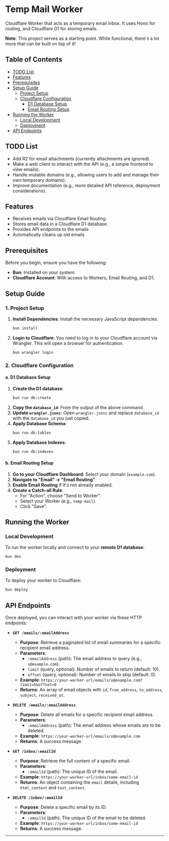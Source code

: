 # Temp Mail Worker

Cloudflare Worker that acts as a temporary email inbox. It uses Hono for routing, and Cloudflare D1 for storing emails.

**Note**: This project serves as a starting point. While functional, there's a lot more that can be built on top of it!

## Table of Contents

*   [TODO List](#todo-list)
*   [Features](#features)
*   [Prerequisites](#prerequisites)
*   [Setup Guide](#setup-guide)
    *   [Project Setup](#project-setup)
    *   [Cloudflare Configuration](#cloudflare-configuration)
        *   [D1 Database Setup](#d1-database-setup)
        *   [Email Routing Setup](#email-routing-setup)
*   [Running the Worker](#running-the-worker)
    *   [Local Development](#local-development)
    *   [Deployment](#deployment)
*   [API Endpoints](#api-endpoints)

## TODO List

*   Add R2 for email attachments (currently attachments are ignored).
*   Make a web client to interact with the API (e.g., a simple frontend to view emails).
*   Handle mutable domains (e.g., allowing users to add and manage their own temporary domains).
*   Improve documentation (e.g., more detailed API reference, deployment considerations).

## Features

*   Receives emails via Cloudflare Email Routing.
*   Stores email data in a Cloudflare D1 database.
*   Provides API endpoints to the emails
*   Automatically cleans up old emails

## Prerequisites

Before you begin, ensure you have the following:

*   **Bun**: Installed on your system.
*   **Cloudflare Account**: With access to Workers, Email Routing, and D1.

## Setup Guide

### 1. Project Setup

1.  **Install Dependencies**: Install the necessary JavaScript dependencies.
    ```bash
    bun install
    ```

2.  **Login to Cloudflare**: You need to log in to your Cloudflare account via Wrangler. This will open a browser for authentication.
    ```bash
    bun wrangler login
    ```

### 2. Cloudflare Configuration

#### a. D1 Database Setup

1.  **Create the D1 database**:
    ```bash
    bun run db:create
    ```
2.  **Copy the `database_id`**: From the output of the above command.
3.  **Update `wrangler.jsonc`**: Open `wrangler.jsonc` and replace `database_id` with the `database_id` you just copied.
4.  **Apply Database Schema**:
    ```bash
    bun run db:tables
    ```
5.  **Apply Database Indexes**:
    ```bash
    bun run db:indexes
    ```

#### b. Email Routing Setup

1.  **Go to your Cloudflare Dashboard**: Select your domain (`example.com`).
2.  **Navigate to "Email" -> "Email Routing"**.
3.  **Enable Email Routing** if it's not already enabled.
4.  **Create a Catch-all Rule**:
    *   For "Action", choose "Send to Worker".
    *   Select your Worker (e.g., `temp-mail`).
    *   Click "Save".

## Running the Worker

### Local Development

To run the worker locally and connect to your **remote D1 database**:

```bash
bun dev
```

### Deployment

To deploy your worker to Cloudflare:

```bash
bun deploy
```

## API Endpoints

Once deployed, you can interact with your worker via these HTTP endpoints:

*   **`GET /emails/:emailAddress`**
    *   **Purpose**: Retrieve a paginated list of email summaries for a specific recipient email address.
    *   **Parameters**:
        *   `:emailAddress` (path): The email address to query (e.g., `x@example.com`).
        *   `limit` (query, optional): Number of emails to return (default: 10).
        *   `offset` (query, optional): Number of emails to skip (default: 0).
    *   **Example**: `https://your-worker-url/emails/x@example.com?limit=5&offset=0`
    *   **Returns**: An array of email objects with `id`, `from_address`, `to_address`, `subject`, `received_at`.

*   **`DELETE /emails/:emailAddress`**
    *   **Purpose**: Delete all emails for a specific recipient email address.
    *   **Parameters**:
        *   `:emailAddress` (path): The email address whose emails are to be deleted.
    *   **Example**: `https://your-worker-url/emails/x@example.com`
    *   **Returns**: A success message.

*   **`GET /inbox/:emailId`**
    *   **Purpose**: Retrieve the full content of a specific email.
    *   **Parameters**:
        *   `:emailId` (path): The unique ID of the email.
    *   **Example**: `https://your-worker-url/inbox/some-email-id`
    *   **Returns**: An object containing the `email` details, including `html_content` and `text_content`.

*   **`DELETE /inbox/:emailId`**
    *   **Purpose**: Delete a specific email by its ID.
    *   **Parameters**:
        *   `:emailId` (path): The unique ID of the email to be deleted.
    *   **Example**: `https://your-worker-url/inbox/some-email-id`
    *   **Returns**: A success message.

---